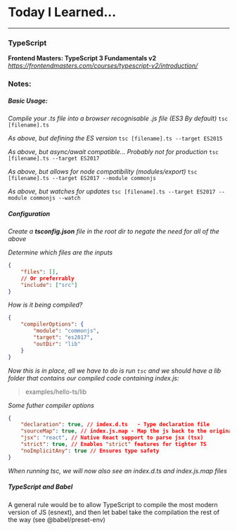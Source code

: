 # Today I Learned...

---

### TypeScript

**Frontend Masters: TypeScript 3 Fundamentals v2**
_https://frontendmasters.com/courses/typescript-v2/introduction/_

### Notes:

##### Basic Usage:

_Compile your .ts file into a browser recognisable .js file (ES3 By default)_
`tsc [filename].ts`

_As above, but defining the ES version_
`tsc [filename].ts --target ES2015`

_As above, but async/await compatible... Probably not for production_
`tsc [filename].ts --target ES2017`

_As above, but allows for node compatibility (modules/export)_
`tsc [filename].ts --target ES2017 --module commonjs`

_As above, but watches for updates_
`tsc [filename].ts --target ES2017 --module commonjs --watch`

##### Configuration

_Create a **tsconfig.json** file in the root dir to negate the need for all of the above_

_Determine which files are the inputs_

```json
{
    "files": [],
    // Or preferrably
    "include": ["src"]
}
```

_How is it being compiled?_

```json
{
    "compilerOptions": {
        "module": "commonjs",
        "target": "es2017",
        "outDir": "lib"
    }
}
```

_Now this is in place, all we have to do is run `tsc` and we should have a lib folder that contains our compiled code containing index.js:_

> examples/hello-ts/lib

_Some futher compiler options_

```json
{
    "declaration": true, // index.d.ts   - Type declaration file
    "sourceMap": true, // index.js.map - Map the js back to the original TS source
    "jsx": "react", // Native React support to parse jsx (tsx)
    "strict": true, // Enables "strict" features for tighter TS
    "noImplicitAny": true // Ensures type safety
}
```

_When running tsc, we will now also see an index.d.ts and index.js.map files_

##### TypeScript and Babel

A general rule would be to allow TypeScript to compile the most modern version of JS (esnext), and then let babel take the compilation the rest of the way (see @babel/preset-env)

